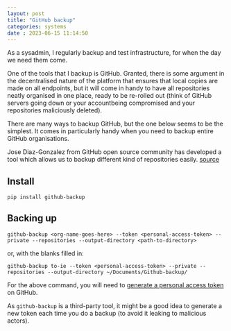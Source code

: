 ```yaml
---
layout: post
title: "GitHub backup" 
categories: systems
date : 2023-06-15 11:14:50
---
```


As a sysadmin, I regularly backup and test infrastructure, for when the day we need them come. 

One of the tools that I backup is GitHub. Granted, there is some argument in the decentralised nature of the platform that ensures that local copies are made on all endpoints, but it will come in handy to have all repositories neatly organised in one place, ready to be re-rolled out (think of GitHub servers going down or your accountbeing compromised and your repositories maliciously deleted).

There are many ways to backup GitHub, but the one below seems to be the simplest. It comes in particularly handy when you need to backup entire GitHub organisations. 

Jose Diaz-Gonzalez from GitHub open source community has developed a tool which allows us to backup different kind of repositories easily. [source](https://leimao.github.io/blog/Backup-GitHub/)

## Install
```
pip install github-backup
```

## Backing up
```
github-backup <org-name-goes-here> --token <personal-access-token> --private --repositories --output-directory <path-to-directory>
```

or, with the blanks filled in:
```
github-backup to-ie --token <personal-access-token> --private --repositories --output-directory ~/Documents/Github-backup/
```

For the above command, you will need to [generate a personal access token](https://docs.github.com/en/authentication/keeping-your-account-and-data-secure/managing-your-personal-access-tokens#about-personal-access-tokens) on GitHub. 

As `github-backup` is a third-party tool, it might be a good idea to generate a new token each time you do a backup (to avoid it leaking to malicious actors).